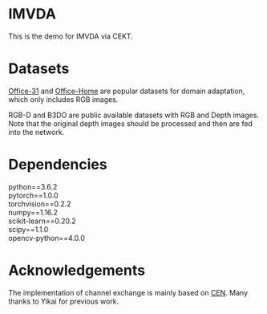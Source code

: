 # IMVDA
This is the demo for IMVDA via CEKT.

# Datasets
[Office-31](https://faculty.cc.gatech.edu/~judy/domainadapt/) and [Office-Home](https://www.hemanthdv.org/officeHomeDataset.html) are popular datasets for domain adaptation, which only includes RGB images.

RGB-D and B3DO are public available datasets with RGB and Depth images. Note that the original depth images should be processed and then are fed into the network.

# Dependencies
python==3.6.2  
pytorch==1.0.0  
torchvision==0.2.2  
numpy==1.16.2  
scikit-learn==0.20.2  
scipy==1.1.0  
opencv-python==4.0.0  

# Acknowledgements
The implementation of channel exchange is mainly based on [CEN](https://github.com/yikaiw/CEN). Many thanks to Yikai for previous work.